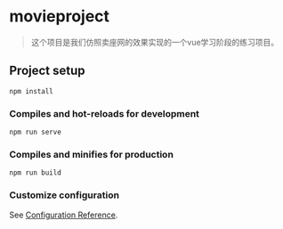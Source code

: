 # movieproject

>这个项目是我们仿照卖座网的效果实现的一个vue学习阶段的练习项目。

## Project setup
```
npm install
```

### Compiles and hot-reloads for development
```
npm run serve
```

### Compiles and minifies for production
```
npm run build
```

### Customize configuration
See [Configuration Reference](https://cli.vuejs.org/config/).
